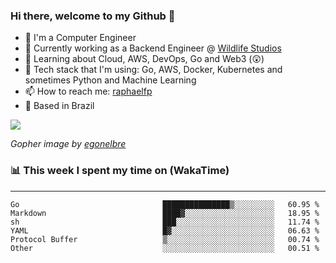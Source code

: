 ### Hi there, welcome to my Github 👋

- 📖 I'm a Computer Engineer
- 🔭 Currently working as a Backend Engineer @ [Wildlife Studios](https://wildlifestudios.com/)
- 🌱 Learning about Cloud, AWS, DevOps, Go and Web3 (😲)
- 🚀 Tech stack that I'm using: Go, AWS, Docker, Kubernetes and sometimes Python and Machine Learning
- 📫 How to reach me: [raphaelfp](https://linkedin.com/in/raphaelfp)
- 🏡 Based in Brazil

![](https://github.com/raphaelfp/gophers/blob/master/.thumb/animation/morning-coffee-3x.gif)

*Gopher image by [egonelbre](https://github.com/egonelbre/)*

### 📊 This week I spent my time on (WakaTime)

---

<!--START_SECTION:waka-->

```text
Go                                ███████████████▒░░░░░░░░░   60.95 %
Markdown                          ████▓░░░░░░░░░░░░░░░░░░░░   18.95 %
sh                                ███░░░░░░░░░░░░░░░░░░░░░░   11.74 %
YAML                              █▓░░░░░░░░░░░░░░░░░░░░░░░   06.63 %
Protocol Buffer                   ▒░░░░░░░░░░░░░░░░░░░░░░░░   00.74 %
Other                             ░░░░░░░░░░░░░░░░░░░░░░░░░   00.51 %
```

<!--END_SECTION:waka-->
